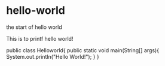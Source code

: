 # hello-world
the start of hello world

This is to printf hello world!

public class Helloworld{
  public static void main(String[] args){
    System.out.println("Hello World!");
  }
}
